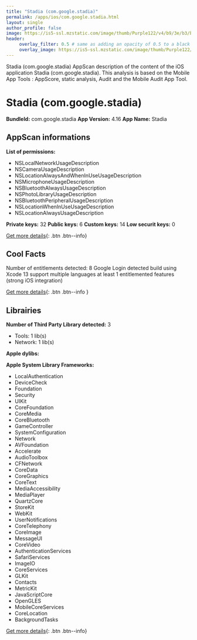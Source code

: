 ```yaml
---
title: "Stadia (com.google.stadia)"
permalink: /apps/ios/com.google.stadia.html
layout: single
author_profile: false
image: https://is5-ssl.mzstatic.com/image/thumb/Purple122/v4/b9/3e/b3/b93eb35c-8b57-bd72-6e7d-41b11d07a2b6/AppIcon-0-0-1x_U007emarketing-0-0-0-6-0-0-sRGB-0-0-0-GLES2_U002c0-512MB-85-220-0-0.png/512x512bb.jpg
header: 
     overlay_filter: 0.5 # same as adding an opacity of 0.5 to a black background
     overlay_image: https://is5-ssl.mzstatic.com/image/thumb/Purple122/v4/b9/3e/b3/b93eb35c-8b57-bd72-6e7d-41b11d07a2b6/AppIcon-0-0-1x_U007emarketing-0-0-0-6-0-0-sRGB-0-0-0-GLES2_U002c0-512MB-85-220-0-0.png/512x512bb.jpg
---
```

Stadia (com.google.stadia) AppScan description of the content of the iOS application Stadia (com.google.stadia). This analysis is based on the Mobile App Tools : AppScore, static analysis, Audit and the Mobile Audit App Tool.

# Stadia (com.google.stadia)

**BundleId:** com.google.stadia
**App Version:** 4.16
**App Name:** Stadia


## AppScan informations 

**List of permissions:** 
- NSLocalNetworkUsageDescription
- NSCameraUsageDescription
- NSLocationAlwaysAndWhenInUseUsageDescription
- NSMicrophoneUsageDescription
- NSBluetoothAlwaysUsageDescription
- NSPhotoLibraryUsageDescription
- NSBluetoothPeripheralUsageDescription
- NSLocationWhenInUseUsageDescription
- NSLocationAlwaysUsageDescription
  
  
**Private keys:** 32
**Public keys:** 6
**Custom keys:** 14
**Low securit keys:** 0
  
[Get more details](/pricing.html){: .btn .btn--info}

## Cool Facts

Number of entitlements detected: 8
Google Login detected
build using Xcode 13
support multiple languages
at least 1 entitlemented features (strong iOS integration)
  
[Get more details](/pricing.html){: .btn .btn--info }

## Librairies 
**Number of Third Party Library detected:** 3
- Tools: 1 lib(s)
- Network: 1 lib(s)


**Apple dylibs:**


**Apple System Library Frameworks:**
- LocalAuthentication
- DeviceCheck
- Foundation
- Security
- UIKit
- CoreFoundation
- CoreMedia
- CoreBluetooth
- GameController
- SystemConfiguration
- Network
- AVFoundation
- Accelerate
- AudioToolbox
- CFNetwork
- CoreData
- CoreGraphics
- CoreText
- MediaAccessibility
- MediaPlayer
- QuartzCore
- StoreKit
- WebKit
- UserNotifications
- CoreTelephony
- CoreImage
- MessageUI
- CoreVideo
- AuthenticationServices
- SafariServices
- ImageIO
- CoreServices
- GLKit
- Contacts
- MetricKit
- JavaScriptCore
- OpenGLES
- MobileCoreServices
- CoreLocation
- BackgroundTasks


  
[Get more details](/pricing.html){: .btn .btn--info}

